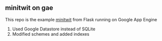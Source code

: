 minitwit on gae
---

This repo is the example [minitwit](https://github.com/mitsuhiko/flask/tree/master/examples/minitwit) from Flask running on Google App Engine

1. Used Google Datastore instead of SQLite
2. Modified schemes and added indexes
